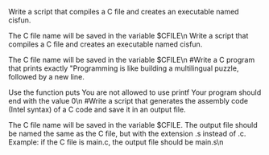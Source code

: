 Write a script that compiles a C file and creates an executable named cisfun.

The C file name will be saved in the variable $CFILE\n
Write a script that compiles a C file and creates an executable named cisfun.

The C file name will be saved in the variable $CFILE\n
#Write a C program that prints exactly "Programming is like building a multilingual puzzle, followed by a new line.

Use the function puts
You are not allowed to use printf
Your program should end with the value 0\n
#Write a script that generates the assembly code (Intel syntax) of a C code and save it in an output file.

The C file name will be saved in the variable $CFILE.
The output file should be named the same as the C file, but with the extension .s instead of .c.
Example: if the C file is main.c, the output file should be main.s\n
